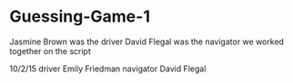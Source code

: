# Guessing-Game-1

Jasmine Brown was the driver
David Flegal was the navigator
we worked together on the script

10/2/15
driver Emily Friedman
navigator David Flegal